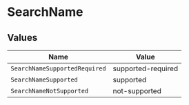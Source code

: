 # SearchName


## Values

| Name                          | Value                         |
| ----------------------------- | ----------------------------- |
| `SearchNameSupportedRequired` | supported-required            |
| `SearchNameSupported`         | supported                     |
| `SearchNameNotSupported`      | not-supported                 |